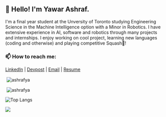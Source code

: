 ## 👋 Hello! I'm Yawar Ashraf.

I'm a final year student at the Unversity of Toronto studying Engineering Science in the Machine Intelligence option with a Minor in Robotics. I have extensive experience in AI, software and robotics through many projects and internships. I enjoy working on cool project, learning new languages (coding and otherwise) and playing competitive Squash🎾!


### 📫 How to reach me: 
[LinkedIn](https://www.linkedin.com/in/yawarashraf/ "LinkedIn") | [Devpost](https://devpost.com/ashrafya "Devpost") | [Email](mailto:yawar.ashraf@mail.utoronto.ca "Email") | [Resume](https://ashrafya.github.io/YawarAshraf.pdf "Resume") 

<p>&nbsp;<img align="center" src="https://github-readme-stats.vercel.app/api?username=ashrafya&show_icons=true&locale=en" alt="ashrafya" /></p>

<p>&nbsp;<img align="center" src="https://github-readme-stats.vercel.app/api/top-langs/?username=ashrafya&layout=compact" alt="ashrafya" /></p>

![Top Langs](https://github-readme-stats.vercel.app/api/top-langs/?username=ashrafya&layout=compact)


![](https://komarev.com/ghpvc/?username=ashrafya)



